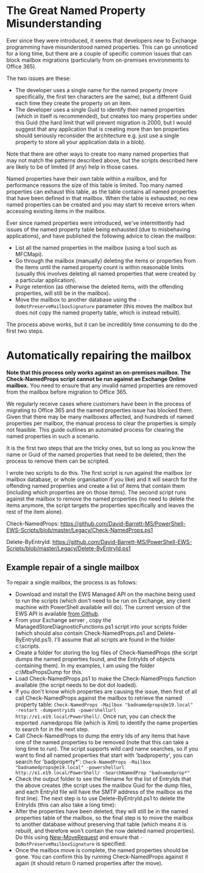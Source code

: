 # The Great Named Property Misunderstanding

Ever since they were introduced, it seems that developers new to Exchange programming have misunderstood named properties.  This can go unnoticed for a long time, but there are a couple of specific common issues that can block mailbox migrations (particularly from on-premises environments to Office 365).

The two issues are these:
* The developer uses a single name for the named property (more specifically, the first ten characters are the same), but a different Guid each time they create the property on an item.
* The developer uses a single Guid to identify their named properties (which in itself is recommended), but creates too many properties under this Guid (the hard limit that will prevent migration is 2000, but I would suggest that any application that is creating more than ten properties should seriously reconsider the architecture e.g. just use a single property to store all your application data in a blob).

Note that there are other ways to create too many named properties that may not match the patterns described above, but the scripts described here are likely to be of limited (if any) help in those cases.

Named properties have their own table within a mailbox, and for performance reasons the size of this table is limited.  Too many named properties can exhaust this table, as the table contains all named properties that have been defined in that mailbox.  When the table is exhausted, no new named properties can be created and you may start to receive errors when accessing existing items in the mailbox.

Ever since named properties were introduced, we've intermittently had issues of the named property table being exhausted (due to misbehaving applications), and have published the following advice to clean the mailbox:
* List all the named properties in the mailbox (using a tool such as MFCMapi).
* Go through the mailbox (manually) deleting the items or properties from the items until the named property count is within reasonable limits (usually this involves deleting all named properties that were created by a particular application).
* Purge retention (as otherwise the deleted items, with the offending properties, will still be in the mailbox).
* Move the mailbox to another database using the `-DoNotPreserveMailboxSignature` parameter (this moves the mailbox but does not copy the named property table, which is instead rebuilt).

The process above works, but it can be incredibly time consuming to do the first two steps.

# Automatically repairing the mailbox

**Note that this process only works against an on-premises mailbox. The Check-NamedProps script cannot be run against an Exchange Online mailbox.**  You need to ensure that any invalid named properties are removed from the mailbox before migration to Office 365.

We regularly receive cases where customers have been in the process of migrating to Office 365 and the named properties issue has blocked them.  Given that there may be many mailboxes affected, and hundreds of named properties per mailbox, the manual process to clear the properties is simply not feasible.  This guide outlines an automated process for clearing the named properties in such a scenario.

It is the first two steps that are the tricky ones, but so long as you know the name or Guid of the named properties that need to be deleted, then the process to remove them can be scripted.

I wrote two scripts to do this.  The first script is run against the mailbox (or mailbox database, or whole organisation if you like) and it will search for the offending named properties and create a list of items that contain them (including which properties are on those items).  The second script runs against the mailbox to remove the named properties (no need to delete the items anymore, the script targets the properties specifically and leaves the rest of the item alone).

Check-NamedProps: https://github.com/David-Barrett-MS/PowerShell-EWS-Scripts/blob/master/Legacy/Check-NamedProps.ps1

Delete-ByEntryId: https://github.com/David-Barrett-MS/PowerShell-EWS-Scripts/blob/master/Legacy/Delete-ByEntryId.ps1

## Example repair of a single mailbox

To repair a single mailbox, the process is as follows:

* Download and install the EWS Managed API on the machine being used to run the scripts (which don't need to be run on Exchange, any client machine with PowerShell available will do).  The current version of the EWS API is available [from Github](https://github.com/officedev/ews-managed-api).
* From your Exchange server , copy the ManagedStoreDiagnosticFunctions.ps1 script into your scripts folder (which should also contain Check-NamedProps.ps1 and Delete-ByEntryId.ps1).  I'll assume that all scripts are found in the folder c:\scripts.
* Create a folder for storing the log files of Check-NamedProps (the script dumps the named properties found, and the EntryIds of objects containing them).  In my examples, I am using the folder c:\MbxPropsDump for this.
* Load Check-NamedProps.ps1 to make the Check-NamedProps function available (the script needs to be dot dot loaded).
* If you don't know which properties are causing the issue, then first of all call Check-NamedProps against the mailbox to retrieve the named property table: `Check-NamedProps -Mailbox "badnamedprops@e19.local" -restart -dumpentryids -powershellurl http://e1.e19.local/PowerShell/`.  Once run, you can check the exported .namedprops file (which is Xml) to identify the name properties to search for in the next step.
* Call Check-NamedProps to dump the entry Ids of any items that have one of the named properties to be removed (note that this can take a long time to run).  The script supports wild card name searches, so if you want to find all named properties that start with 'badproperty', you can search for 'badproperty*': `Check-NamedProps -Mailbox "badnamedprops@e19.local" -powershellurl http://e1.e19.local/PowerShell/ -SearchNamedProp "badnamedprop*"`
* Check the output folder to see the filename for the list of EntryIds that the above creates (the script uses the mailbox Guid for the dump files, and each EntryId file will have the SMTP address of the mailbox as the first line).  The next step is to use Delete-ByEntryId.ps1 to delete the EntryIds (this can also take a long time):
* After the properties have been deleted, they will still be in the named properties table of the mailbox, so the final step is to move the mailbox to another database without preserving that table (which means it is rebuilt, and therefore won't contain the now deleted named properties).  Do this using [New-MoveRequest](https://docs.microsoft.com/en-us/powershell/module/exchange/new-moverequest?view=exchange-ps) and ensure that `-DoNotPreserveMailboxSignature` is specified.
* Once the mailbox move is complete, the named properties should be gone.  You can confirm this by running Check-NamedProps against it again (it should return 0 named properties after the move).
